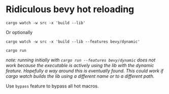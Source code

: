 # Ridiculous bevy hot reloading

```
cargo watch -w src -x 'build --lib'
```

Or optionally
```
cargo watch -w src -x 'build --lib --features bevy/dynamic'
```

```
cargo run
```
*note: running initially with `cargo run --features bevy/dynamic` does not work because the executable is actively using the lib with the dynamic feature. Hopefully a way around this is eventually found. This could work if cargo watch builds the lib using a different name or to a different path.*

Use `bypass` feature to bypass all hot macros.